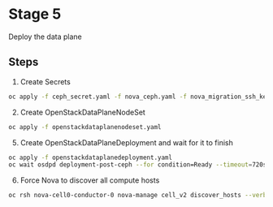 # Stage 5

Deploy the data plane

## Steps

1. Create Secrets
```bash
oc apply -f ceph_secret.yaml -f nova_ceph.yaml -f nova_migration_ssh_key.yaml
```
2. Create OpenStackDataPlaneNodeSet
```bash
oc apply -f openstackdataplanenodeset.yaml
```
5. Create OpenStackDataPlaneDeployment and wait for it to finish
```bash
oc apply -f openstackdataplanedeployment.yaml
oc wait osdpd deployment-post-ceph --for condition=Ready --timeout=720s
```
6. Force Nova to discover all compute hosts
```bash
oc rsh nova-cell0-conductor-0 nova-manage cell_v2 discover_hosts --verbose
```
